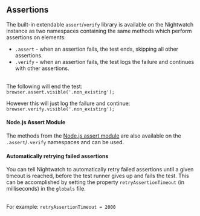 ## Assertions

The built-in extendable `assert`/`verify` library is available on the Nightwatch instance as two namespaces containing the same methods which perform assertions on elements:

- `.assert` - when an assertion fails, the test ends, skipping all other assertions.
- `.verify` - when an assertion fails, the test logs the failure and continues with other assertions.

<br>  
The following will end the test:<br>
<code>browser.assert.visible('.non_existing');</code>

However this will just log the failure and continue:<br>
<code>browser.verify.visible('.non_existing');</code>


#### Node.js Assert Module

The methods from the <a href="http://nodejs.org/api/assert.html" target="_blank">Node.js assert module</a> are also available on the `.assert`/`.verify` namespaces and can be used.

#### Automatically retrying failed assertions

You can tell Nightwatch to automatically retry failed assertions until a given timeout is reached, before the test runner gives up and fails the test.
This can be accomplished by setting the property `retryAssertionTimeout` (in milliseconds) in the `globals` file.

<br>
For example: <code>retryAssertionTimeout = 2000</code>

